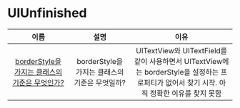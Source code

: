 # UIUnfinished
| 이름 | 설명 | 이유 |
| :-: | :-: | :-: |
| [borderStyle을 가지는 클래스의 기준은 무엇인가?](https://github.com/KayAhn0126/iOS-Study/tree/main/UI/UIUnfinished/WhatDeterminesTheExistenceOfBorderStyle) | borderStyle을 가지는 클래스의 기준은 무엇일까? | UITextView와 UITextField를 같이 사용하면서 UITextView에는 borderStyle을 설정하는 프로퍼티가 없어서 찾기 시작. 아직 정확한 이유를 찾지 못함 |
